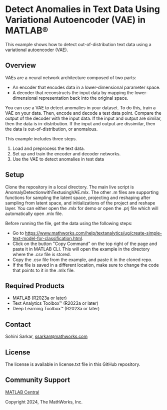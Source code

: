 # Detect Anomalies in Text Data Using Variational Autoencoder (VAE) in MATLAB®

This example shows how to detect out-of-distribution text data using a variational autoencoder (VAE).
 

## Overview
VAEs are a neural network architecture composed of two parts:
- An encoder that encodes data in a lower-dimensional parameter space.
- A decoder that reconstructs the input data by mapping the lower-dimensional representation back into the original space.
 
You can use a VAE to detect anomalies in your dataset. To do this, train a VAE on your data. Then, encode and decode a test data point. Compare the output of the decoder with the input data. If the input and output are similar, then the data is in-distribution. If the input and output are dissimilar, then the data is out-of-distribution, or anomalous.

This example includes three steps.
1.	Load and preprocess the text data.
2.	Set up and train the encoder and decoder networks.
3.	Use the VAE to detect anomalies in test data


## Setup
Clone the repository in a local directory. The main live script is AnomalyDetectionwithTextusingVAE.mlx. The other .m files are supporting functions for sampling the latent space, projecting and reshaping after sampling from latent space, and initializations of the project and reshape layer. You can either open the .mlx for demo or open the .prj file which will automatically open .mlx file. 

Before running the file, get the data using the following steps: 
- Go to https://www.mathworks.com/help/textanalytics/ug/create-simple-text-model-for-classification.html. 
- Click on the button "Copy Command" on the top right of the page and paste it in MATLAB CLI. This will open the example in the directory where the .csv file is stored. 
- Copy the .csv file from the example, and paste it in the cloned repo.
- If the file is saved in a different location, make sure to change the code that points to it in the .mlx file.

## Required Products
- MATLAB (R2023a or later) 
- Text Analytics Toolbox&trade; (R2023a or later)
- Deep Learning Toolbox&trade; (R2023a or later)

## Contact
Sohini Sarkar, ssarkar@mathworks.com

## License
The license is available in license.txt file in this GitHub repository.

## Community Support
[MATLAB Central](https://www.mathworks.com/matlabcentral)


Copyright 2024, The MathWorks, Inc.



